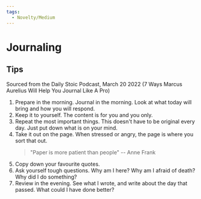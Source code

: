 ```yaml
---
tags:
  - Novelty/Medium
---
```

# Journaling

## Tips

Sourced from the Daily Stoic Podcast, March 20 2022 (7 Ways Marcus Aurelius Will Help You Journal Like A Pro)
1. Prepare in the morning. Journal in the morning. Look at what today will bring and how you will respond.
2. Keep it to yourself. The content is for you and you only.
3. Repeat the most important things. This doesn't have to be original every day. Just put down what is on your mind.
4. Take it out on the page. When stressed or angry, the page is where you sort that out. 
   > "Paper is more patient than people"
   > -- Anne Frank
5. Copy down your favourite quotes.
6. Ask yourself tough questions. Why am I here? Why am I afraid of death? Why did I do something? 
7. Review in the evening. See what I wrote, and write about the day that passed. What could I have done better?